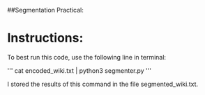 ##Segmentation Practical:

# Instructions:

To best run this code, use the following line in terminal:

'''
cat encoded_wiki.txt | python3 segmenter.py
'''

I stored the results of this command in the file segmented_wiki.txt.

